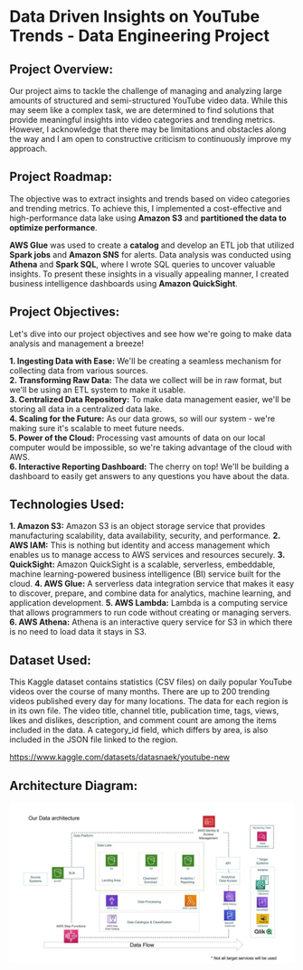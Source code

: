# Data Driven Insights on YouTube Trends - Data Engineering Project

## Project Overview:

Our project aims to tackle the challenge of managing and analyzing large amounts of structured and semi-structured YouTube video data. While this may seem like a complex task, we are determined to find solutions that provide meaningful insights into video categories and trending metrics. However, I acknowledge that there may be limitations and obstacles along the way and I am open to constructive criticism to continuously improve my approach.  

## Project Roadmap:  

The objective was to extract insights and trends based on video categories and trending metrics. To achieve this, I implemented a cost-effective and high-performance data lake using **Amazon S3** and **partitioned the data to optimize performance**.

**AWS Glue** was used to create a **catalog** and develop an ETL job that utilized **Spark jobs** and **Amazon SNS** for alerts. Data analysis was conducted using **Athena** and **Spark SQL**, where I wrote SQL queries to uncover valuable insights. To present these insights in a visually appealing manner, I created business intelligence dashboards using **Amazon QuickSight**.

## Project Objectives:

Let's dive into our project objectives and see how we're going to make data analysis and management a breeze!

**1. Ingesting Data with Ease:** We'll be creating a seamless mechanism for collecting data from various sources.  
**2. Transforming Raw Data:** The data we collect will be in raw format, but we'll be using an ETL system to make it usable.  
**3. Centralized Data Repository:** To make data management easier, we'll be storing all data in a centralized data lake.  
**4. Scaling for the Future:** As our data grows, so will our system - we're making sure it's scalable to meet future needs.  
**5. Power of the Cloud:** Processing vast amounts of data on our local computer would be impossible, so we're taking advantage of the cloud with AWS.  
**6. Interactive Reporting Dashboard:** The cherry on top! We'll be building a dashboard to easily get answers to any questions you have about the data.  

## Technologies Used:
**1. Amazon S3:** Amazon S3 is an object storage service that provides manufacturing scalability, data availability, security, and performance.
**2. AWS IAM:** This is nothing but identity and access management which enables us to manage access to AWS services and resources securely.
**3. QuickSight:** Amazon QuickSight is a scalable, serverless, embeddable, machine learning-powered business intelligence (BI) service built for the cloud.
**4. AWS Glue:** A serverless data integration service that makes it easy to discover, prepare, and combine data for analytics, machine learning, and application development.
**5. AWS Lambda:** Lambda is a computing service that allows programmers to run code without creating or managing servers.
**6. AWS Athena:** Athena is an interactive query service for S3 in which there is no need to load data it stays in S3.

## Dataset Used:
This Kaggle dataset contains statistics (CSV files) on daily popular YouTube videos over the course of many months. There are up to 200 trending videos published every day for many locations. The data for each region is in its own file. The video title, channel title, publication time, tags, views, likes and dislikes, description, and comment count are among the items included in the data. A category_id field, which differs by area, is also included in the JSON file linked to the region.

https://www.kaggle.com/datasets/datasnaek/youtube-new

## Architecture Diagram:
<img src="architecture.jpeg">



